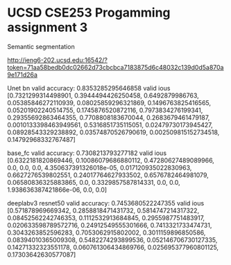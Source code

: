 # UCSD CSE253 Progamming assignment 3

Semantic segmentation


http://ieng6-202.ucsd.edu:16542/?token=71aa58bedb0dc02662d73cbcbca7183875d6c48032c139d0d5a870a9e171d26a

Unet bn
valid accuracy: 0.8353285295646858
valid ious [0.7321299314498901, 0.3944494426250458, 0.6492879986763, 0.05385846272110939, 0.08025859296321869, 0.1496763825416565, 0.05201902240514755, 0.1745876520872116, 0.7973834276199341, 0.29355692863464355, 0.7708808183670044, 0.2683679461479187, 0.0010133398463949561, 0.5316851735115051, 0.02479730173945427, 0.08928543329238892, 0.03574870526790619, 0.002509815152734518, 0.14792968332767487]

base_fc
valid accuracy: 0.7308213793277182
valid ious [0.6322181820869446, 0.10086079686880112, 0.47280627489089966, 0.0, 0.0, 0.0, 4.350637391326018e-05, 0.017120935022830963, 0.6627276539802551, 0.24017764627933502, 0.6576782464981079, 0.06580836325883865, 0.0, 0.3329857587814331, 0.0, 0.0, 1.938636387421866e-06, 0.0, 0.0]

deeplabv3 resnet50
valid accuracy: 0.7453680522247355
valid ious [0.571878969669342, 0.2858818471431732, 0.5814747214317322, 0.08452562242746353, 0.1112532913684845, 0.2955987751483917, 0.020633598789572716, 0.24912549555301666, 0.7413321733474731, 0.3043263852596283, 0.7053062915802002, 0.3011159896850586, 0.08394010365009308, 0.5482274293899536, 0.052146706730127335, 0.14271332323551178, 0.060761306434869766, 0.025695377960801125, 0.17303642630577087]

